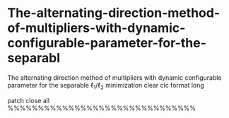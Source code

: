 # The-alternating-direction-method-of-multipliers-with-dynamic-configurable-parameter-for-the-separabl
The alternating direction method of multipliers with dynamic configurable parameter for the separable $\ell_{1}/\ell_{2}$ minimization
clear 
clc
format long
 
patch 
close all
%%%%%%%%%%%%%%%%%%%%%%%%%%%%%%%
